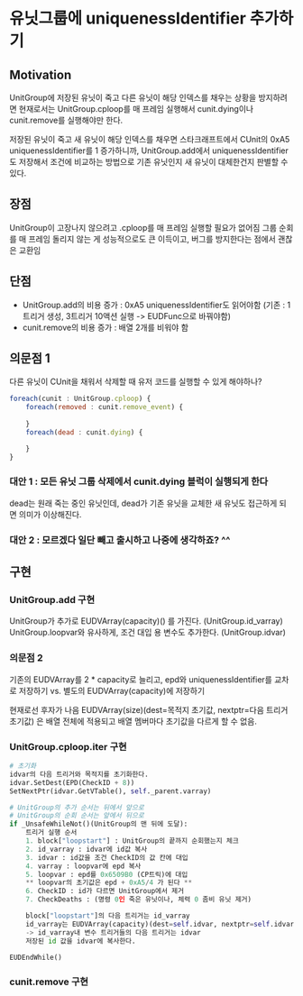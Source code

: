# 유닛그룹에 uniquenessIdentifier 추가하기

## Motivation

UnitGroup에 저장된 유닛이 죽고 다른 유닛이 해당 인덱스를 채우는 상황을 방지하려면 현재로서는 UnitGroup.cploop를 매 프레임 실행해서 cunit.dying이나 cunit.remove를 실행해야만 한다.

저장된 유닛이 죽고 새 유닛이 해당 인덱스를 채우면 스타크래프트에서 CUnit의 0xA5 uniquenessIdentifier를 1 증가하니까, UnitGroup.add에서 uniquenessIdentifier도 저장해서 조건에 비교하는 방법으로 기존 유닛인지 새 유닛이 대체한건지 판별할 수 있다.

## 장점
UnitGroup이 고장나지 않으려고 .cploop를 매 프레임 실행할 필요가 없어짐
그룹 순회를 매 프레임 돌리지 않는 게 성능적으로도 큰 이득이고, 버그를 방지한다는 점에서 괜찮은 교환임

## 단점
- UnitGroup.add의 비용 증가 : 0xA5 uniquenessIdentifier도 읽어야함 (기존 : 1트리거 생성, 3트리거 10액션 실행 -> EUDFunc으로 바꿔야함)
- cunit.remove의 비용 증가 : 배열 2개를 비워야 함

## 의문점 1
다른 유닛이 CUnit을 채워서 삭제할 때 유저 코드를 실행할 수 있게 해야하나?
```js
foreach(cunit : UnitGroup.cploop) {
    foreach(removed : cunit.remove_event) {
        
    }
    foreach(dead : cunit.dying) {

    }
}
```
### 대안 1 : 모든 유닛 그룹 삭제에서 cunit.dying 블럭이 실행되게 한다
dead는 원래 죽는 중인 유닛인데, dead가 기존 유닛을 교체한 새 유닛도 접근하게 되면 의미가 이상해진다.

### 대안 2 : 모르겠다 일단 빼고 출시하고 나중에 생각하죠? ^^

## 구현

### UnitGroup.add 구현
UnitGroup가 추가로 EUDVArray(capacity)() 를 가진다.
(UnitGroup.id_varray)
UnitGroup.loopvar와 유사하게, 조건 대입 용 변수도 추가한다.
(UnitGroup.idvar)

### 의문점 2
기존의 EUDVArray를 2 * capacity로 늘리고, epd와 uniquenessIdentifier를 교차로 저장하기
vs.
별도의 EUDVArray(capacity)에 저장하기

현재로선 후자가 나음
EUDVArray(size)(dest=목적지 초기값, nextptr=다음 트리거 초기값) 은 배열 전체에 적용되고 배열 멤버마다 초기값을 다르게 할 수 없음.

### UnitGroup.cploop.__iter__ 구현
```py
# 초기화
idvar의 다음 트리거와 목적지를 초기화한다.
idvar.SetDest(EPD(CheckID + 8))
SetNextPtr(idvar.GetVTable(), self._parent.varray)

# UnitGroup의 추가 순서는 뒤에서 앞으로
# UnitGroup의 순회 순서는 앞에서 뒤으로
if _UnsafeWhileNot()(UnitGroup의 맨 뒤에 도달):
    트리거 실행 순서
    1. block["loopstart"] : UnitGroup의 끝까지 순회했는지 체크
    2. id_varray : idvar에 id값 복사
    3. idvar : id값을 조건 CheckID의 값 칸에 대입
    4. varray : loopvar에 epd 복사
    5. loopvar : epd를 0x6509B0 (CP트릭)에 대입
    ** loopvar의 초기값은 epd + 0xA5/4 가 된다 **
    6. CheckID : id가 다르면 UnitGroup에서 제거
    7. CheckDeaths : (명령 0인 죽은 유닛이나, 체력 0 좀비 유닛 제거)

    block["loopstart"]의 다음 트리거는 id_varray
    id_varray는 EUDVArray(capacity)(dest=self.idvar, nextptr=self.idvar.GetVTable())
    -> id_varray내 변수 트리거들의 다음 트리거는 idvar
    저장된 id 값을 idvar에 복사한다.

EUDEndWhile()
```

### cunit.remove 구현
